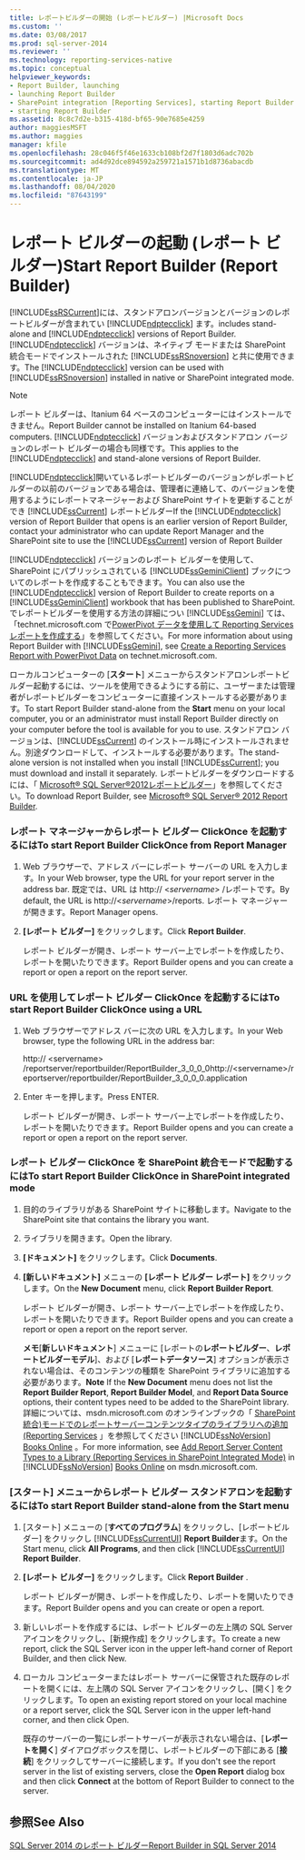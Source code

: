 ```yaml
---
title: レポートビルダーの開始 (レポートビルダー) |Microsoft Docs
ms.custom: ''
ms.date: 03/08/2017
ms.prod: sql-server-2014
ms.reviewer: ''
ms.technology: reporting-services-native
ms.topic: conceptual
helpviewer_keywords:
- Report Builder, launching
- launching Report Builder
- SharePoint integration [Reporting Services], starting Report Builder
- starting Report Builder
ms.assetid: 8c8c7d2e-b315-418d-bf65-90e7685e4259
author: maggiesMSFT
ms.author: maggies
manager: kfile
ms.openlocfilehash: 28c046f5f46e1633cb108bf2d7f1803d6adc702b
ms.sourcegitcommit: ad4d92dce894592a259721a1571b1d8736abacdb
ms.translationtype: MT
ms.contentlocale: ja-JP
ms.lasthandoff: 08/04/2020
ms.locfileid: "87643199"
---
```

# <a name="start-report-builder-report-builder"></a><span data-ttu-id="3c755-102">レポート ビルダーの起動 (レポート ビルダー)</span><span class="sxs-lookup"><span data-stu-id="3c755-102">Start Report Builder (Report Builder)</span></span>
  [!INCLUDE[ssRSCurrent](../../includes/ssrscurrent-md.md)]<span data-ttu-id="3c755-103">には、スタンドアロンバージョンとバージョンのレポートビルダーが含まれてい [!INCLUDE[ndptecclick](../../includes/ndptecclick-md.md)] ます。</span><span class="sxs-lookup"><span data-stu-id="3c755-103">includes stand-alone and [!INCLUDE[ndptecclick](../../includes/ndptecclick-md.md)] versions of Report Builder.</span></span> <span data-ttu-id="3c755-104">[!INCLUDE[ndptecclick](../../includes/ndptecclick-md.md)] バージョンは、ネイティブ モードまたは SharePoint 統合モードでインストールされた [!INCLUDE[ssRSnoversion](../../includes/ssrsnoversion-md.md)] と共に使用できます。</span><span class="sxs-lookup"><span data-stu-id="3c755-104">The [!INCLUDE[ndptecclick](../../includes/ndptecclick-md.md)] version can be used with [!INCLUDE[ssRSnoversion](../../includes/ssrsnoversion-md.md)] installed in native or SharePoint integrated mode.</span></span>  
  
> [!NOTE]  
>  <span data-ttu-id="3c755-105">レポート ビルダーは、Itanium 64 ベースのコンピューターにはインストールできません。</span><span class="sxs-lookup"><span data-stu-id="3c755-105">Report Builder cannot be installed on Itanium 64-based computers.</span></span> <span data-ttu-id="3c755-106">[!INCLUDE[ndptecclick](../../includes/ndptecclick-md.md)] バージョンおよびスタンドアロン バージョンのレポート ビルダーの場合も同様です。</span><span class="sxs-lookup"><span data-stu-id="3c755-106">This applies to the [!INCLUDE[ndptecclick](../../includes/ndptecclick-md.md)] and stand-alone versions of Report Builder.</span></span>  
  
 <span data-ttu-id="3c755-107">[!INCLUDE[ndptecclick](../../includes/ndptecclick-md.md)]開いているレポートビルダーのバージョンがレポートビルダーの以前のバージョンである場合は、管理者に連絡して、のバージョンを使用するようにレポートマネージャーおよび SharePoint サイトを更新することができ [!INCLUDE[ssCurrent](../../includes/sscurrent-md.md)] レポートビルダー</span><span class="sxs-lookup"><span data-stu-id="3c755-107">If the [!INCLUDE[ndptecclick](../../includes/ndptecclick-md.md)] version of Report Builder that opens is an earlier version of Report Builder, contact your administrator who can update Report Manager and the SharePoint site to use the [!INCLUDE[ssCurrent](../../includes/sscurrent-md.md)] version of Report Builder</span></span>  
  
 <span data-ttu-id="3c755-108">[!INCLUDE[ndptecclick](../../includes/ndptecclick-md.md)] バージョンのレポート ビルダーを使用して、SharePoint にパブリッシュされている [!INCLUDE[ssGeminiClient](../../includes/ssgeminiclient-md.md)] ブックについてのレポートを作成することもできます。</span><span class="sxs-lookup"><span data-stu-id="3c755-108">You can also use the [!INCLUDE[ndptecclick](../../includes/ndptecclick-md.md)] version of Report Builder to create reports on a [!INCLUDE[ssGeminiClient](../../includes/ssgeminiclient-md.md)] workbook that has been published to SharePoint.</span></span> <span data-ttu-id="3c755-109">でレポートビルダーを使用する方法の詳細につい [!INCLUDE[ssGemini](../../includes/ssgemini-md.md)] ては、「technet.microsoft.com で[PowerPivot データを使用して Reporting Services レポートを作成する](https://go.microsoft.com/fwlink/?LinkId=185238)」を参照してください。</span><span class="sxs-lookup"><span data-stu-id="3c755-109">For more information about using Report Builder with [!INCLUDE[ssGemini](../../includes/ssgemini-md.md)], see [Create a Reporting Services Report with PowerPivot Data](https://go.microsoft.com/fwlink/?LinkId=185238) on technet.microsoft.com.</span></span>  
  
 <span data-ttu-id="3c755-110">ローカルコンピューターの [**スタート**] メニューからスタンドアロンレポートビルダー起動するには、ツールを使用できるようにする前に、ユーザーまたは管理者がレポートビルダーをコンピューターに直接インストールする必要があります。</span><span class="sxs-lookup"><span data-stu-id="3c755-110">To start Report Builder stand-alone from the **Start** menu on your local computer, you or an administrator must install Report Builder directly on your computer before the tool is available for you to use.</span></span> <span data-ttu-id="3c755-111">スタンドアロン バージョンは、[!INCLUDE[ssCurrent](../../includes/sscurrent-md.md)] のインストール時にインストールされません。別途ダウンロードして、インストールする必要があります。</span><span class="sxs-lookup"><span data-stu-id="3c755-111">The stand-alone version is not installed when you install [!INCLUDE[ssCurrent](../../includes/sscurrent-md.md)]; you must download and install it separately.</span></span> <span data-ttu-id="3c755-112">レポートビルダーをダウンロードするには、「 [Microsoft® SQL Server®2012レポートビルダー](https://go.microsoft.com/fwlink/?LinkId=401502)」を参照してください。</span><span class="sxs-lookup"><span data-stu-id="3c755-112">To download Report Builder, see [Microsoft® SQL Server® 2012 Report Builder](https://go.microsoft.com/fwlink/?LinkId=401502).</span></span>  
  
### <a name="to-start-report-builder-clickonce-from-report-manager"></a><span data-ttu-id="3c755-113">レポート マネージャーからレポート ビルダー ClickOnce を起動するには</span><span class="sxs-lookup"><span data-stu-id="3c755-113">To start Report Builder ClickOnce from Report Manager</span></span>  
  
1.  <span data-ttu-id="3c755-114">Web ブラウザーで、アドレス バーにレポート サーバーの URL を入力します。</span><span class="sxs-lookup"><span data-stu-id="3c755-114">In your Web browser, type the URL for your report server in the address bar.</span></span> <span data-ttu-id="3c755-115">既定では、URL は http:// \<*servername*> /レポートです。</span><span class="sxs-lookup"><span data-stu-id="3c755-115">By default, the URL is http://\<*servername*>/reports.</span></span> <span data-ttu-id="3c755-116">レポート マネージャーが開きます。</span><span class="sxs-lookup"><span data-stu-id="3c755-116">Report Manager opens.</span></span>  
  
2.  <span data-ttu-id="3c755-117">**[レポート ビルダー]** をクリックします。</span><span class="sxs-lookup"><span data-stu-id="3c755-117">Click **Report Builder**.</span></span>  
  
     <span data-ttu-id="3c755-118">レポート ビルダーが開き、レポート サーバー上でレポートを作成したり、レポートを開いたりできます。</span><span class="sxs-lookup"><span data-stu-id="3c755-118">Report Builder opens and you can create a report or open a report on the report server.</span></span>  
  
### <a name="to-start-report-builder-clickonce-using-a-url"></a><span data-ttu-id="3c755-119">URL を使用してレポート ビルダー ClickOnce を起動するには</span><span class="sxs-lookup"><span data-stu-id="3c755-119">To start Report Builder ClickOnce using a URL</span></span>  
  
1.  <span data-ttu-id="3c755-120">Web ブラウザーでアドレス バーに次の URL を入力します。</span><span class="sxs-lookup"><span data-stu-id="3c755-120">In your Web browser, type the following URL in the address bar:</span></span>  
  
     <span data-ttu-id="3c755-121">http:// \<servername> /reportserver/reportbuilder/ReportBuilder_3_0_0_0</span><span class="sxs-lookup"><span data-stu-id="3c755-121">http://\<servername>/reportserver/reportbuilder/ReportBuilder_3_0_0_0.application</span></span>  
  
2.  <span data-ttu-id="3c755-122">Enter キーを押します。</span><span class="sxs-lookup"><span data-stu-id="3c755-122">Press ENTER.</span></span>  
  
     <span data-ttu-id="3c755-123">レポート ビルダーが開き、レポート サーバー上でレポートを作成したり、レポートを開いたりできます。</span><span class="sxs-lookup"><span data-stu-id="3c755-123">Report Builder opens and you can create a report or open a report on the report server.</span></span>  
  
### <a name="to-start-report-builder-clickonce-in-sharepoint-integrated-mode"></a><span data-ttu-id="3c755-124">レポート ビルダー ClickOnce を SharePoint 統合モードで起動するには</span><span class="sxs-lookup"><span data-stu-id="3c755-124">To start Report Builder ClickOnce in SharePoint integrated mode</span></span>  
  
1.  <span data-ttu-id="3c755-125">目的のライブラリがある SharePoint サイトに移動します。</span><span class="sxs-lookup"><span data-stu-id="3c755-125">Navigate to the SharePoint site that contains the library you want.</span></span>  
  
2.  <span data-ttu-id="3c755-126">ライブラリを開きます。</span><span class="sxs-lookup"><span data-stu-id="3c755-126">Open the library.</span></span>  
  
3.  <span data-ttu-id="3c755-127">**[ドキュメント]** をクリックします。</span><span class="sxs-lookup"><span data-stu-id="3c755-127">Click **Documents**.</span></span>  
  
4.  <span data-ttu-id="3c755-128">**[新しいドキュメント]** メニューの **[レポート ビルダー レポート]** をクリックします。</span><span class="sxs-lookup"><span data-stu-id="3c755-128">On the **New Document** menu, click **Report Builder Report**.</span></span>  
  
     <span data-ttu-id="3c755-129">レポート ビルダーが開き、レポート サーバー上でレポートを作成したり、レポートを開いたりできます。</span><span class="sxs-lookup"><span data-stu-id="3c755-129">Report Builder opens and you can create a report or open a report on the report server.</span></span>  
  
     <span data-ttu-id="3c755-130">**メモ**[**新しいドキュメント**] メニューに [レポートの**レポートビルダー**、**レポートビルダーモデル**]、および [**レポートデータソース**] オプションが表示されない場合は、そのコンテンツの種類を SharePoint ライブラリに追加する必要があります。</span><span class="sxs-lookup"><span data-stu-id="3c755-130">**Note** If the **New Document** menu does not list the **Report Builder Report**, **Report Builder Model**, and **Report Data Source** options, their content types need to be added to the SharePoint library.</span></span> <span data-ttu-id="3c755-131">詳細については、msdn.microsoft.com のオンラインブックの「 [SharePoint 統合&#41;モードでのレポートサーバーコンテンツタイプのライブラリへの追加 &#40;Reporting Services](../add-reporting-services-content-types-to-a-sharepoint-library.md) 」を参照してください [!INCLUDE[ssNoVersion](../../includes/ssnoversion-md.md)] [Books Online](https://go.microsoft.com/fwlink/?LinkId=154888) 。</span><span class="sxs-lookup"><span data-stu-id="3c755-131">For more information, see [Add Report Server Content Types to a Library &#40;Reporting Services in SharePoint Integrated Mode&#41;](../add-reporting-services-content-types-to-a-sharepoint-library.md) in [!INCLUDE[ssNoVersion](../../includes/ssnoversion-md.md)] [Books Online](https://go.microsoft.com/fwlink/?LinkId=154888) on msdn.microsoft.com.</span></span>  
  
### <a name="to-start-report-builder-stand-alone-from-the-start-menu"></a><span data-ttu-id="3c755-132">[スタート] メニューからレポート ビルダー スタンドアロンを起動するには</span><span class="sxs-lookup"><span data-stu-id="3c755-132">To start Report Builder stand-alone from the Start menu</span></span>  
  
1.  <span data-ttu-id="3c755-133">[スタート] メニューの [**すべてのプログラム**] をクリックし、[レポートビルダー] をクリックし [!INCLUDE[ssCurrentUI](../../includes/sscurrentui-md.md)] **Report Builder**ます。</span><span class="sxs-lookup"><span data-stu-id="3c755-133">On the Start menu, click **All Programs**, and then click [!INCLUDE[ssCurrentUI](../../includes/sscurrentui-md.md)] **Report Builder**.</span></span>  
  
2.  <span data-ttu-id="3c755-134">**[レポート ビルダー]** をクリックします。</span><span class="sxs-lookup"><span data-stu-id="3c755-134">Click **Report Builder** .</span></span>  
  
     <span data-ttu-id="3c755-135">レポート ビルダーが開き、レポートを作成したり、レポートを開いたりできます。</span><span class="sxs-lookup"><span data-stu-id="3c755-135">Report Builder opens and you can create or open a report.</span></span>  
  
3.  <span data-ttu-id="3c755-136">新しいレポートを作成するには、レポート ビルダーの左上隅の SQL Server アイコンをクリックし、[新規作成] をクリックします。</span><span class="sxs-lookup"><span data-stu-id="3c755-136">To create a new report, click the SQL Server icon in the upper left-hand corner of Report Builder, and then click New.</span></span>  
  
4.  <span data-ttu-id="3c755-137">ローカル コンピューターまたはレポート サーバーに保管された既存のレポートを開くには、左上隅の SQL Server アイコンをクリックし、[開く] をクリックします。</span><span class="sxs-lookup"><span data-stu-id="3c755-137">To open an existing report stored on your local machine or a report server, click the SQL Server icon in the upper left-hand corner, and then click Open.</span></span>  
  
     <span data-ttu-id="3c755-138">既存のサーバーの一覧にレポートサーバーが表示されない場合は、[**レポートを開く**] ダイアログボックスを閉じ、レポートビルダーの下部にある [**接続**] をクリックしてサーバーに接続します。</span><span class="sxs-lookup"><span data-stu-id="3c755-138">If you don't see the report server in the list of existing servers, close the **Open Report** dialog box and then click **Connect** at the bottom of Report Builder to connect to the server.</span></span>  
  
## <a name="see-also"></a><span data-ttu-id="3c755-139">参照</span><span class="sxs-lookup"><span data-stu-id="3c755-139">See Also</span></span>  
 [<span data-ttu-id="3c755-140">SQL Server 2014 のレポート ビルダー</span><span class="sxs-lookup"><span data-stu-id="3c755-140">Report Builder in SQL Server 2014</span></span>](report-builder-in-sql-server-2016.md)  
  
  
